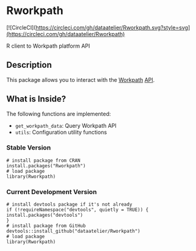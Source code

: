 Rworkpath
==============
[![CircleCI](https://circleci.com/gh/dataatelier/Rworkpath.svg?style=svg](https://circleci.com/gh/dataatelier/Rworkpath)

R client to Workpath platform API

## Description

This package allows you to interact with the [Workpath](https://www.workpath.com/) [API](https://developer.workpath.com/).


## What is Inside?

The following functions are implemented:

  - `get_workpath_data`: Query Workpath API
  - `utils`: Configuration utility functions

### Stable Version

```{r, eval=FALSE}
# install package from CRAN
install.packages("Rworkpath")
# load package
library(Rworkpath)
```

### Current Development Version

```{r, eval=FALSE}
# install devtools package if it's not already
if (!requireNamespace("devtools", quietly = TRUE)) {
install.packages("devtools")
}
# install package from GitHub
devtools::install_github("dataatelier/Rworkpath")
# load package
library(Rworkpath)
```
